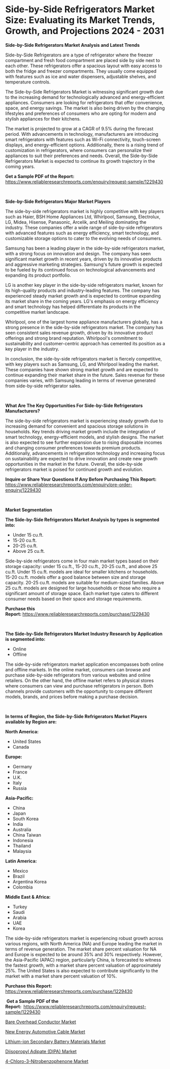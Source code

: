 <p><h1>Side-by-Side Refrigerators Market Size: Evaluating its Market Trends, Growth, and Projections 2024 - 2031</h1></p><p><strong>Side-by-Side Refrigerators Market Analysis and Latest Trends</strong></p>
<p><p>Side-by-Side Refrigerators are a type of refrigerator where the freezer compartment and fresh food compartment are placed side by side next to each other. These refrigerators offer a spacious layout with easy access to both the fridge and freezer compartments. They usually come equipped with features such as ice and water dispensers, adjustable shelves, and temperature controls.</p><p>The Side-by-Side Refrigerators Market is witnessing significant growth due to the increasing demand for technologically advanced and energy-efficient appliances. Consumers are looking for refrigerators that offer convenience, space, and energy savings. The market is also being driven by the changing lifestyles and preferences of consumers who are opting for modern and stylish appliances for their kitchens.</p><p>The market is projected to grow at a CAGR of 9.5% during the forecast period. With advancements in technology, manufacturers are introducing smart refrigerators with features such as Wi-Fi connectivity, touch-screen displays, and energy-efficient options. Additionally, there is a rising trend of customization in refrigerators, where consumers can personalize their appliances to suit their preferences and needs. Overall, the Side-by-Side Refrigerators Market is expected to continue its growth trajectory in the coming years.</p></p>
<p><strong>Get a Sample PDF of the Report:&nbsp;</strong> <a href="https://www.reliableresearchreports.com/enquiry/request-sample/1229430">https://www.reliableresearchreports.com/enquiry/request-sample/1229430</a></p>
<p>&nbsp;</p>
<p><strong>Side-by-Side Refrigerators Major Market Players</strong></p>
<p><p>The side-by-side refrigerators market is highly competitive with key players such as Haier, BSH Home Appliances Ltd, Whirlpool, Samsung, Electrolux, LG, Midea, Hisense, Panasonic, Arcelik, and Meiling dominating the industry. These companies offer a wide range of side-by-side refrigerators with advanced features such as energy efficiency, smart technology, and customizable storage options to cater to the evolving needs of consumers.</p><p>Samsung has been a leading player in the side-by-side refrigerators market, with a strong focus on innovation and design. The company has seen significant market growth in recent years, driven by its innovative products and aggressive marketing strategies. Samsung's future growth is expected to be fueled by its continued focus on technological advancements and expanding its product portfolio.</p><p>LG is another key player in the side-by-side refrigerators market, known for its high-quality products and industry-leading features. The company has experienced steady market growth and is expected to continue expanding its market share in the coming years. LG's emphasis on energy efficiency and smart technology has helped differentiate its products in the competitive market landscape.</p><p>Whirlpool, one of the largest home appliance manufacturers globally, has a strong presence in the side-by-side refrigerators market. The company has seen consistent sales revenue growth, driven by its innovative product offerings and strong brand reputation. Whirlpool's commitment to sustainability and customer-centric approach has cemented its position as a key player in the industry.</p><p>In conclusion, the side-by-side refrigerators market is fiercely competitive, with key players such as Samsung, LG, and Whirlpool leading the market. These companies have shown strong market growth and are expected to continue expanding their market share in the future. Sales revenue for these companies varies, with Samsung leading in terms of revenue generated from side-by-side refrigerator sales.</p></p>
<p>&nbsp;</p>
<p><strong>What Are The Key Opportunities For Side-by-Side Refrigerators Manufacturers?</strong></p>
<p><p>The side-by-side refrigerators market is experiencing steady growth due to increasing demand for convenient and spacious storage solutions in households. Key trends driving market growth include the integration of smart technology, energy-efficient models, and stylish designs. The market is also expected to see further expansion due to rising disposable incomes and changing consumer preferences towards premium products. Additionally, advancements in refrigeration technology and increasing focus on sustainability are expected to drive innovation and create new growth opportunities in the market in the future. Overall, the side-by-side refrigerators market is poised for continued growth and evolution.</p></p>
<p><strong>Inquire or Share Your Questions If Any Before Purchasing This Report:</strong> <a href="https://www.reliableresearchreports.com/enquiry/pre-order-enquiry/1229430">https://www.reliableresearchreports.com/enquiry/pre-order-enquiry/1229430</a></p>
<p>&nbsp;</p>
<p><strong>Market Segmentation</strong></p>
<p><strong>The Side-by-Side Refrigerators Market Analysis by types is segmented into:</strong></p>
<p><ul><li>Under 15 cu.ft.</li><li>15-20 cu.ft.</li><li>20-25 cu.ft.</li><li>Above 25 cu.ft.</li></ul></p>
<p><p>Side-by-side refrigerators come in four main market types based on their storage capacity: under 15 cu.ft., 15-20 cu.ft., 20-25 cu.ft., and above 25 cu.ft. Under 15 cu.ft. models are ideal for smaller kitchens or households. 15-20 cu.ft. models offer a good balance between size and storage capacity. 20-25 cu.ft. models are suitable for medium-sized families. Above 25 cu.ft. models are designed for large households or those who require a significant amount of storage space. Each market type caters to different consumer needs based on their space and storage requirements.</p></p>
<p><strong>Purchase this Report:&nbsp;</strong><a href="https://www.reliableresearchreports.com/purchase/1229430">https://www.reliableresearchreports.com/purchase/1229430</a></p>
<p>&nbsp;</p>
<p><strong>The Side-by-Side Refrigerators Market Industry Research by Application is segmented into:</strong></p>
<p><ul><li>Online</li><li>Offline</li></ul></p>
<p><p>The side-by-side refrigerators market application encompasses both online and offline markets. In the online market, consumers can browse and purchase side-by-side refrigerators from various websites and online retailers. On the other hand, the offline market refers to physical stores where consumers can view and purchase refrigerators in person. Both channels provide customers with the opportunity to compare different models, brands, and prices before making a purchase decision.</p></p>
<p>&nbsp;</p>
<p><strong>In terms of Region, the Side-by-Side Refrigerators Market Players available by Region are:</strong></p>
<p>
    <p> <strong> North America: </strong>
        <ul>
            <li>United States</li>
            <li>Canada</li>
        </ul>
        </p> 
    <p> <strong> Europe: </strong>
        <ul>
            <li>Germany</li>
            <li>France</li>
            <li>U.K.</li>
            <li>Italy</li>
            <li>Russia</li>
        </ul>
        </p> 
    <p> <strong> Asia-Pacific: </strong>
        <ul>
            <li>China</li>
            <li>Japan</li>
            <li>South Korea</li>
            <li>India</li>
            <li>Australia</li>
            <li>China Taiwan</li>
            <li>Indonesia</li>
            <li>Thailand</li>
            <li>Malaysia</li>
        </ul>
        </p> 
    <p> <strong> Latin America: </strong>
        <ul>
            <li>Mexico</li>
            <li>Brazil</li>
            <li>Argentina Korea</li>
            <li>Colombia</li>
        </ul>
        </p> 
    <p> <strong> Middle East & Africa: </strong>
        <ul>
            <li>Turkey</li>
            <li>Saudi</li>
            <li>Arabia</li>
            <li>UAE</li>
            <li>Korea</li>
        </ul>
    </p>
    </p>
<p><p>The side-by-side refrigerators market is experiencing robust growth across various regions, with North America (NA) and Europe leading the market in terms of revenue generation. The market share percent valuation for NA and Europe is expected to be around 35% and 30% respectively. However, the Asia-Pacific (APAC) region, particularly China, is forecasted to witness the fastest growth, with a market share percent valuation of approximately 25%. The United States is also expected to contribute significantly to the market with a market share percent valuation of 10%.</p></p>
<p><strong>Purchase this Report: </strong><a href="https://www.reliableresearchreports.com/purchase/1229430">https://www.reliableresearchreports.com/purchase/1229430</a></p>
<p>&nbsp;<strong>Get a Sample PDF of the Report:&nbsp;&nbsp;</strong><a href="https://www.reliableresearchreports.com/enquiry/request-sample/1229430">https://www.reliableresearchreports.com/enquiry/request-sample/1229430</a></p>
<p><strong></strong></p>
<p><p><a href="https://medium.com/@soledadroob625/bare-overhead-conductor-market-report-reveals-the-latest-trends-and-growth-opportunities-of-this-0337e1df49bc">Bare Overhead Conductor Market</a></p><p><a href="https://medium.com/@soledadroob625/new-energy-automotive-cable-market-furnishes-information-on-market-share-market-trends-and-market-27c455fd9b18">New Energy Automotive Cable Market</a></p><p><a href="https://medium.com/@michellebutler19/decoding-lithium-ion-secondary-battery-materials-market-metrics-market-share-trends-and-growth-acb9cc6c90a0">Lithium-ion Secondary Battery Materials Market</a></p><p><a href="https://medium.com/@debramedina73/diisopropyl-adipate-dipa-market-research-report-its-history-and-forecast-2024-to-2031-6fb1431186b0">Diisopropyl Adipate (DIPA) Market</a></p><p><a href="https://medium.com/@michellebutler19/4-chloro-3-nitrobenzophenone-market-research-report-its-history-and-forecast-2024-to-2031-c69c409b4a6c">4-Chloro-3-Nitrobenzophenone Market</a></p></p>